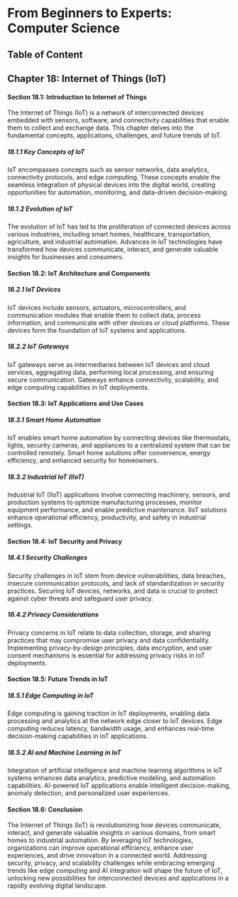 # From Beginners to Experts: Computer Science
## Table of Content
## Chapter 18: Internet of Things (IoT)

#### Section 18.1: Introduction to Internet of Things

The Internet of Things (IoT) is a network of interconnected devices embedded with sensors, software, and connectivity capabilities that enable them to collect and exchange data. This chapter delves into the fundamental concepts, applications, challenges, and future trends of IoT.

##### 18.1.1 Key Concepts of IoT

IoT encompasses concepts such as sensor networks, data analytics, connectivity protocols, and edge computing. These concepts enable the seamless integration of physical devices into the digital world, creating opportunities for automation, monitoring, and data-driven decision-making.

##### 18.1.2 Evolution of IoT

The evolution of IoT has led to the proliferation of connected devices across various industries, including smart homes, healthcare, transportation, agriculture, and industrial automation. Advances in IoT technologies have transformed how devices communicate, interact, and generate valuable insights for businesses and consumers.

#### Section 18.2: IoT Architecture and Components

##### 18.2.1 IoT Devices

IoT devices include sensors, actuators, microcontrollers, and communication modules that enable them to collect data, process information, and communicate with other devices or cloud platforms. These devices form the foundation of IoT systems and applications.

##### 18.2.2 IoT Gateways

IoT gateways serve as intermediaries between IoT devices and cloud services, aggregating data, performing local processing, and ensuring secure communication. Gateways enhance connectivity, scalability, and edge computing capabilities in IoT deployments.

#### Section 18.3: IoT Applications and Use Cases

##### 18.3.1 Smart Home Automation

IoT enables smart home automation by connecting devices like thermostats, lights, security cameras, and appliances to a centralized system that can be controlled remotely. Smart home solutions offer convenience, energy efficiency, and enhanced security for homeowners.

##### 18.3.2 Industrial IoT (IIoT)

Industrial IoT (IIoT) applications involve connecting machinery, sensors, and production systems to optimize manufacturing processes, monitor equipment performance, and enable predictive maintenance. IIoT solutions enhance operational efficiency, productivity, and safety in industrial settings.

#### Section 18.4: IoT Security and Privacy

##### 18.4.1 Security Challenges

Security challenges in IoT stem from device vulnerabilities, data breaches, insecure communication protocols, and lack of standardization in security practices. Securing IoT devices, networks, and data is crucial to protect against cyber threats and safeguard user privacy.

##### 18.4.2 Privacy Considerations

Privacy concerns in IoT relate to data collection, storage, and sharing practices that may compromise user privacy and data confidentiality. Implementing privacy-by-design principles, data encryption, and user consent mechanisms is essential for addressing privacy risks in IoT deployments.

#### Section 18.5: Future Trends in IoT

##### 18.5.1 Edge Computing in IoT

Edge computing is gaining traction in IoT deployments, enabling data processing and analytics at the network edge closer to IoT devices. Edge computing reduces latency, bandwidth usage, and enhances real-time decision-making capabilities in IoT applications.

##### 18.5.2 AI and Machine Learning in IoT

Integration of artificial intelligence and machine learning algorithms in IoT systems enhances data analytics, predictive modeling, and automation capabilities. AI-powered IoT applications enable intelligent decision-making, anomaly detection, and personalized user experiences.

#### Section 18.6: Conclusion

The Internet of Things (IoT) is revolutionizing how devices communicate, interact, and generate valuable insights in various domains, from smart homes to industrial automation. By leveraging IoT technologies, organizations can improve operational efficiency, enhance user experiences, and drive innovation in a connected world. Addressing security, privacy, and scalability challenges while embracing emerging trends like edge computing and AI integration will shape the future of IoT, unlocking new possibilities for interconnected devices and applications in a rapidly evolving digital landscape.
